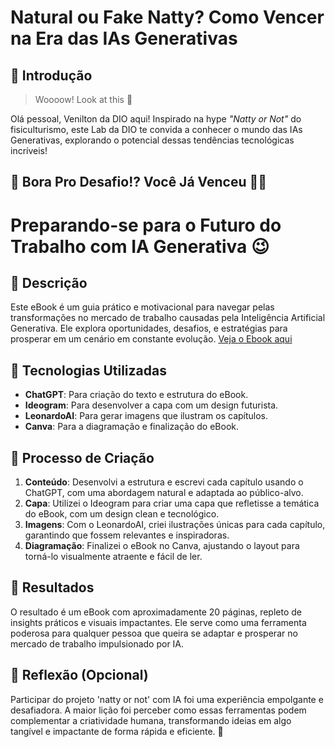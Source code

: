 # Natural ou Fake Natty? Como Vencer na Era das IAs Generativas

## 🚀 Introdução

> Woooow! Look at this 👀

Olá pessoal, Venilton da DIO aqui! Inspirado na hype _"Natty or Not"_ do fisiculturismo, este Lab da DIO te convida a conhecer o mundo das IAs Generativas, explorando o potencial dessas tendências tecnológicas incríveis!

## 🎯 Bora Pro Desafio!? Você Já Venceu 💪🤓

# **Preparando-se para o Futuro do Trabalho com IA Generativa** 😉

## 📒 Descrição
Este eBook é um guia prático e motivacional para navegar pelas transformações no mercado de trabalho causadas pela Inteligência Artificial Generativa. Ele explora oportunidades, desafios, e estratégias para prosperar em um cenário em constante evolução.
[Veja o Ebook aqui](https://github.com/oemeferreira/lab-natty-or-not/blob/main/Ebook%20-%20Preparando%20para%20o%20Futuro%20do%20Trabalho%20com%20IA%20Generativa.pdf)

## 🤖 Tecnologias Utilizadas
- **ChatGPT**: Para criação do texto e estrutura do eBook.  
- **Ideogram**: Para desenvolver a capa com um design futurista.  
- **LeonardoAI**: Para gerar imagens que ilustram os capítulos.  
- **Canva**: Para a diagramação e finalização do eBook.

## 🧐 Processo de Criação
1. **Conteúdo**: Desenvolvi a estrutura e escrevi cada capítulo usando o ChatGPT, com uma abordagem natural e adaptada ao público-alvo.  
2. **Capa**: Utilizei o Ideogram para criar uma capa que refletisse a temática do eBook, com um design clean e tecnológico.  
3. **Imagens**: Com o LeonardoAI, criei ilustrações únicas para cada capítulo, garantindo que fossem relevantes e inspiradoras.  
4. **Diagramação**: Finalizei o eBook no Canva, ajustando o layout para torná-lo visualmente atraente e fácil de ler.

## 🚀 Resultados
O resultado é um eBook com aproximadamente 20 páginas, repleto de insights práticos e visuais impactantes. Ele serve como uma ferramenta poderosa para qualquer pessoa que queira se adaptar e prosperar no mercado de trabalho impulsionado por IA.

## 💭 Reflexão (Opcional)
Participar do projeto 'natty or not' com IA foi uma experiência empolgante e desafiadora. A maior lição foi perceber como essas ferramentas podem complementar a criatividade humana, transformando ideias em algo tangível e impactante de forma rápida e eficiente. 🌟

